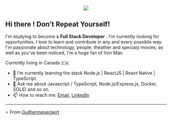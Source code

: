 <h1 align="center">
  <img src="https://media.giphy.com/media/dXICCcws9oxxK/giphy.gif" />
</h1>

##  Hi there ! Don’t Repeat Yourself!



I'm studying to become a **Full Stack Developer** . I'm currently looking for opportunities. I love to learn and contribute in any and every possible way. I'm passionate about technology, people, theather and specialy movies, as well as you've been noticed, I'm a huge fan of Iron Man.

Currently living in Canada 🇨🇦 

- 🌱 I’m currently learning the stack Node.js | ReactJS | React Native | TypeScript.
- 💬 Ask me about Javascript / TypeScript, Node.js/Express.js, Docker, SOLID and so on.
- 📫 How to reach me: [Email](guilhermeseckert1@gmail.com), [LinkedIn](https://www.linkedin.com/in/guilherme-eckert/)
---

⭐ From [Guilhermeseckert](https://github.com/guilhermeseckert)
